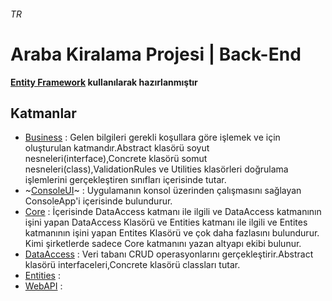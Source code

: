 ###### TR
# Araba Kiralama Projesi | Back-End
**[Entity Framework](https://docs.microsoft.com/tr-tr/ef/core/get-started) kullanılarak hazırlanmıştır**
## Katmanlar
- [Business](https://github.com/mfbilgin42/RentACarProject/tree/RentACarProject/Business) : Gelen bilgileri gerekli koşullara göre işlemek ve için oluşturulan katmandır.Abstract klasörü soyut nesneleri(interface),Concrete klasörü somut nesneleri(class),ValidationRules ve Utilities klasörleri doğrulama işlemlerini gerçekleştiren sınıfları içerisinde tutar.
- ~[ConsoleUI](https://github.com/mfbilgin42/RentACarProject/tree/RentACarProject/ConsoleUI)~ : Uygulamanın konsol üzerinden çalışmasını sağlayan ConsoleApp'i içerisinde bulundurur.
- [Core](https://github.com/mfbilgin42/RentACarProject/tree/RentACarProject/Core) : İçerisinde DataAccess katmanı ile ilgili ve DataAccess katmanının işini yapan DataAccess Klasörü ve Entities katmanı ile ilgili ve Entites katmanının işini yapan Entites Klasörü ve çok daha fazlasını bulundurur. Kimi şirketlerde sadece Core katmanını yazan altyapı ekibi bulunur.
- [DataAccess](https://github.com/mfbilgin42/RentACarProject/tree/RentACarProject/DataAccess) : Veri tabanı CRUD operasyonlarını gerçekleştirir.Abstract klasörü interfaceleri,Concrete klasörü classları tutar.
- [Entities](https://github.com/mfbilgin42/RentACarProject/tree/RentACarProject/Entities) :
- [WebAPI](https://github.com/mfbilgin42/RentACarProject/tree/RentACarProject/WebAPI) :
